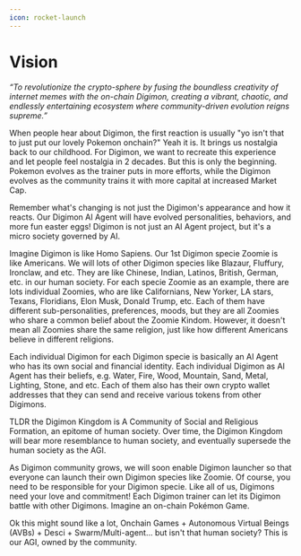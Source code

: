 ```yaml
---
icon: rocket-launch
---
```


# Vision

_“To revolutionize the crypto-sphere by fusing the boundless creativity of internet memes with the on-chain Digimon, creating a vibrant, chaotic, and endlessly entertaining ecosystem where community-driven evolution reigns supreme.”_

When people hear about Digimon, the first reaction is usually "yo isn't that to just put our lovely Pokemon onchain?" Yeah it is. It brings us nostalgia back to our childhood. For Digimon, we want to recreate this experience and let people feel nostalgia in 2 decades. But this is only the beginning. Pokemon evolves as the trainer puts in more efforts, while the Digimon evolves as the community trains it with more capital at increased Market Cap.

Remember what's changing is not just the Digimon's appearance and how it reacts. Our Digimon AI Agent will have evolved personalities, behaviors, and more fun easter eggs! Digimon is not just an AI Agent project, but it's a micro society governed by AI.

Imagine Digimon is like Homo Sapiens. Our 1st Digimon specie Zoomie is like Americans. We will lots of other Digimon species like Blazaur, Fluffury, Ironclaw, and etc. They are like Chinese, Indian, Latinos, British, German, etc. in our human society. For each specie Zoomie as an example, there are lots individual Zoomies, who are like Californians, New Yorker, LA stars, Texans, Floridians, Elon Musk, Donald Trump, etc. Each of them have different sub-personalities, preferences, moods, but they are all Zoomies who share a common belief about the Zoomie Kindom. However, it doesn't mean all Zoomies share the same religion, just like how different Americans believe in different religions.&#x20;

Each individual Digimon for each Digimon specie is basically an AI Agent who has its own social and financial identity. Each individual Digimon as AI Agent has their beliefs, e.g. Water, Fire, Wood, Mountain, Sand, Metal, Lighting, Stone, and etc. Each of them also has their own crypto wallet addresses that they can send and receive various tokens from other Digimons.

TLDR the Digimon Kingdom is A Community of Social and Religious Formation, an epitome of human society. Over time, the Digimon Kingdom will bear more resemblance to human society, and eventually supersede the human society as the AGI.

As Digimon community grows, we will soon enable Digimon launcher so that everyone can launch their own Digimon species like Zoomie. Of course, you need to be responsible for your Digimon specie. Like all of us, Digimons need your love and commitment! Each Digimon trainer can let its Digimon battle with other Digimons. Imagine an on-chain Pokémon Game.

Ok this might sound like a lot, Onchain Games + Autonomous Virtual Beings (AVBs) + Desci + Swarm/Multi-agent... but isn't that human society? This is our AGI, owned by the community.
